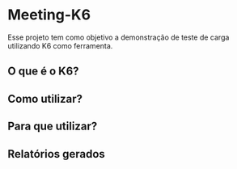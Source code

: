 # Meeting-K6
Esse projeto tem como objetivo a demonstração de teste de carga utilizando K6 como ferramenta.

## O que é o K6?
## Como utilizar?
## Para que utilizar?
## Relatórios gerados

